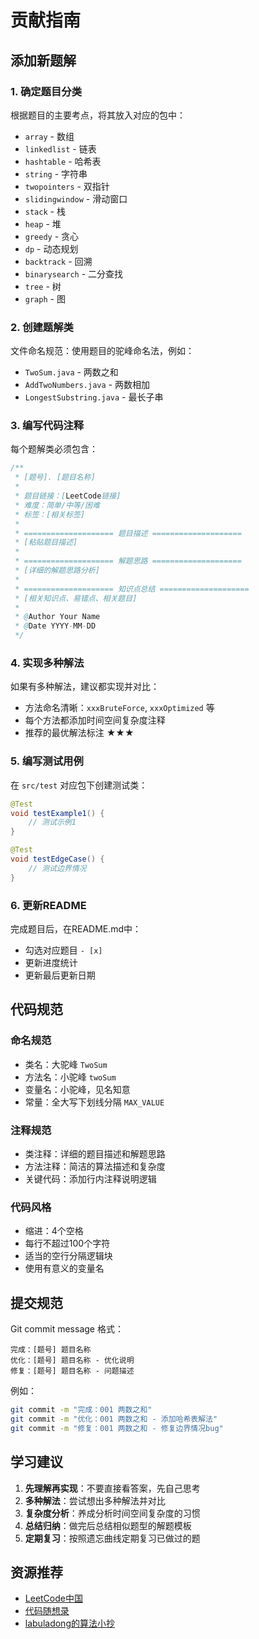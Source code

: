 # 贡献指南

## 添加新题解

### 1. 确定题目分类
根据题目的主要考点，将其放入对应的包中：
- `array` - 数组
- `linkedlist` - 链表
- `hashtable` - 哈希表
- `string` - 字符串
- `twopointers` - 双指针
- `slidingwindow` - 滑动窗口
- `stack` - 栈
- `heap` - 堆
- `greedy` - 贪心
- `dp` - 动态规划
- `backtrack` - 回溯
- `binarysearch` - 二分查找
- `tree` - 树
- `graph` - 图

### 2. 创建题解类

文件命名规范：使用题目的驼峰命名法，例如：
- `TwoSum.java` - 两数之和
- `AddTwoNumbers.java` - 两数相加
- `LongestSubstring.java` - 最长子串

### 3. 编写代码注释

每个题解类必须包含：

```java
/**
 * [题号]. [题目名称]
 * 
 * 题目链接：[LeetCode链接]
 * 难度：简单/中等/困难
 * 标签：[相关标签]
 * 
 * ==================== 题目描述 ====================
 * [粘贴题目描述]
 * 
 * ==================== 解题思路 ====================
 * [详细的解题思路分析]
 * 
 * ==================== 知识点总结 ====================
 * [相关知识点、易错点、相关题目]
 * 
 * @Author Your Name
 * @Date YYYY-MM-DD
 */
```

### 4. 实现多种解法

如果有多种解法，建议都实现并对比：
- 方法命名清晰：`xxxBruteForce`, `xxxOptimized` 等
- 每个方法都添加时间空间复杂度注释
- 推荐的最优解法标注 ★★★

### 5. 编写测试用例

在 `src/test` 对应包下创建测试类：
```java
@Test
void testExample1() {
    // 测试示例1
}

@Test
void testEdgeCase() {
    // 测试边界情况
}
```

### 6. 更新README

完成题目后，在README.md中：
- 勾选对应题目 `- [x]`
- 更新进度统计
- 更新最后更新日期

## 代码规范

### 命名规范
- 类名：大驼峰 `TwoSum`
- 方法名：小驼峰 `twoSum`
- 变量名：小驼峰，见名知意
- 常量：全大写下划线分隔 `MAX_VALUE`

### 注释规范
- 类注释：详细的题目描述和解题思路
- 方法注释：简洁的算法描述和复杂度
- 关键代码：添加行内注释说明逻辑

### 代码风格
- 缩进：4个空格
- 每行不超过100个字符
- 适当的空行分隔逻辑块
- 使用有意义的变量名

## 提交规范

Git commit message 格式：
```
完成：[题号] 题目名称
优化：[题号] 题目名称 - 优化说明
修复：[题号] 题目名称 - 问题描述
```

例如：
```bash
git commit -m "完成：001 两数之和"
git commit -m "优化：001 两数之和 - 添加哈希表解法"
git commit -m "修复：001 两数之和 - 修复边界情况bug"
```

## 学习建议

1. **先理解再实现**：不要直接看答案，先自己思考
2. **多种解法**：尝试想出多种解法并对比
3. **复杂度分析**：养成分析时间空间复杂度的习惯
4. **总结归纳**：做完后总结相似题型的解题模板
5. **定期复习**：按照遗忘曲线定期复习已做过的题

## 资源推荐

- [LeetCode中国](https://leetcode.cn/)
- [代码随想录](https://programmercarl.com/)
- [labuladong的算法小抄](https://labuladong.github.io/algo/)

